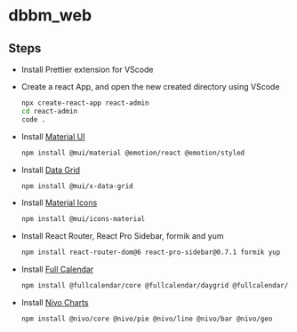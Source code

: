 # dbbm_web

## Steps

* Install Prettier extension for VScode
* Create a react App, and open the new created directory using VScode

  ```bash
  npx create-react-app react-admin
  cd react-admin
  code .
  ```

* Install [Material UI](https://mui.com/material-ui/getting-started/installation/)

  ```bash
  npm install @mui/material @emotion/react @emotion/styled
  ```

* Install [Data Grid](https://mui.com/x/react-data-grid/getting-started/#installation)

  ```bash
  npm install @mui/x-data-grid
  ```

* Install [Material Icons](https://mui.com/material-ui/material-icons/)

  ```bash
  npm install @mui/icons-material
  ```

* Install React Router, React Pro Sidebar, formik and yum

  ```bash
  npm install react-router-dom@6 react-pro-sidebar@0.7.1 formik yup
  ```

* Install [Full Calendar](https://fullcalendar.io/docs/initialize-es6)

  ```bash
  npm install @fullcalendar/core @fullcalendar/daygrid @fullcalendar/timegrid @fullcalendar/list
  ```

* Install [Nivo Charts](https://nivo.rocks/components)

  ```bash
  npm install @nivo/core @nivo/pie @nivo/line @nivo/bar @nivo/geo
  ```
